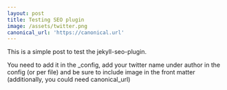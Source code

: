 ```yaml
---
layout: post
title: Testing SEO plugin
image: /assets/twitter.png
canonical_url: 'https://canonical.url'
---
```

This is a simple post to test the jekyll-seo-plugin.

You need to add it in the _config, add your twitter name under author in the config (or per file) and be sure to include image in the front matter (additionally, you could need canonical_url)
